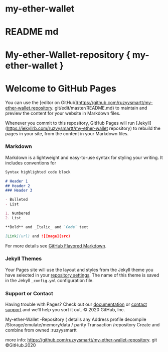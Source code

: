 # my-ether-wallet

# README md

# My-ether-Wallet-repository { my-ether-wallet } 

# Welcome to GitHub Pages

You can use the [editor on GitHub](https://github.com/ruzyysmartt/my-ether-wallet.repository. git/edit/master/README.md) to maintain and preview the content for your website in Markdown files.

Whenever you commit to this repository, GitHub Pages will run [Jekyll](https://jekyllrb.com/ruzyysmartt/my-ether-wallet repository) to rebuild the pages in your site, from the content in your Markdown files.

### Markdown

Markdown is a lightweight and easy-to-use syntax for styling your writing. It includes conventions for

```markdown
Syntax highlighted code block

# Header 1
## Header 2
### Header 3

- Bulleted
- List

1. Numbered
2. List

**Bold** and _Italic_ and `Code` text

[Link](url) and ![Image](src)
```

For more details see [GitHub Flavored Markdown](https://guides.github.com/ruzyysmartt/my-ether-wallet/features/mastering-markdown/).

### Jekyll Themes

Your Pages site will use the layout and styles from the Jekyll theme you have selected in your [repository settings](https://github.com/ruzyysmartt/my-ether-wallet/settings). The name of this theme is saved in the Jekyll `_config.yml` configuration file.

### Support or Contact

Having trouble with Pages? Check out our [documentation](https://help.github.com/ruzyysmartt/categories/github-pages-basics/) or [contact support](https://github.com/ruzyysmartt/my-ether-wallet/contact) and we’ll help you sort it out.
© 2020 GitHub, Inc.

My-ether-Wallet -Repository  ( details any Address profile decompile /Storage/emulate/memory/data / parity Transaction /repository
Create and combine from
owned :ruzyysmartt

more info:
https://github.com/ruzyysmartt/my-ether-wallet-repository. git
©️GitHub.2020

